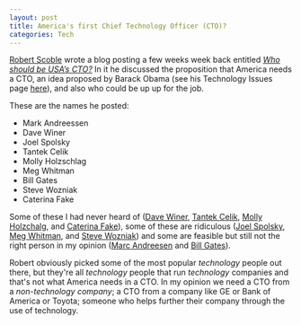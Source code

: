 ```yaml
--- 
layout: post
title: America's first Chief Technology Officer (CTO)?
categories: Tech
---
```

<a href="http://en.wikipedia.org/wiki/Robert_Scoble">Robert Scoble</a> wrote a blog posting a few weeks week back entitled <em><a href="http://scobleizer.com/2008/08/21/who-should-be-usas-cto/">Who should be USA’s CTO?</a></em> In it he discussed the proposition that America needs a CTO, an idea proposed by Barack Obama (see his Technology Issues page <a href="http://www.barackobama.com/issues/technology/">here</a>), and also who could be up up for the job.

These are the names he posted:

* Mark Andreessen
* Dave Winer
* Joel Spolsky
* Tantek Celik
* Molly Holzschlag
* Meg Whitman
* Bill Gates
* Steve Wozniak
* Caterina Fake

Some of these I had never heard of (<a href="http://en.wikipedia.org/wiki/Dave_Winer">Dave Winer</a>, <a href="http://en.wikipedia.org/wiki/Tantek_Çelik">Tantek Celik</a>, <a href="http://en.wikipedia.org/wiki/Molly_Holzschlag">Molly Holzchalg</a>, and <a href="http://en.wikipedia.org/wiki/Caterina_Fake">Caterina Fake</a>), some of these are ridiculous (<a href="http://en.wikipedia.org/wiki/Joel_Spolsky">Joel Spolsky</a>, <a href="http://en.wikipedia.org/wiki/Meg_Whitman">Meg Whitman</a>, and <a href="http://en.wikipedia.org/wiki/Steve_Wozniak">Steve Wozniak</a>) and some are feasible but still not the right person in my opinion (<a href="http://en.wikipedia.org/wiki/Marc_Andreessen">Marc Andreesen</a> and <a href="http://en.wikipedia.org/wiki/Bill_Gates">Bill Gates</a>).

Robert obviously picked some of the most popular <em>technology</em> people out there, but they're all <em>technology</em> people that run <em>technology</em> companies and that's not what America needs in a CTO.  In my opinion we need a CTO from a <em>non-technology company</em>; a CTO from a company like GE or Bank of America or Toyota; someone who helps further their company through the use of technology.

